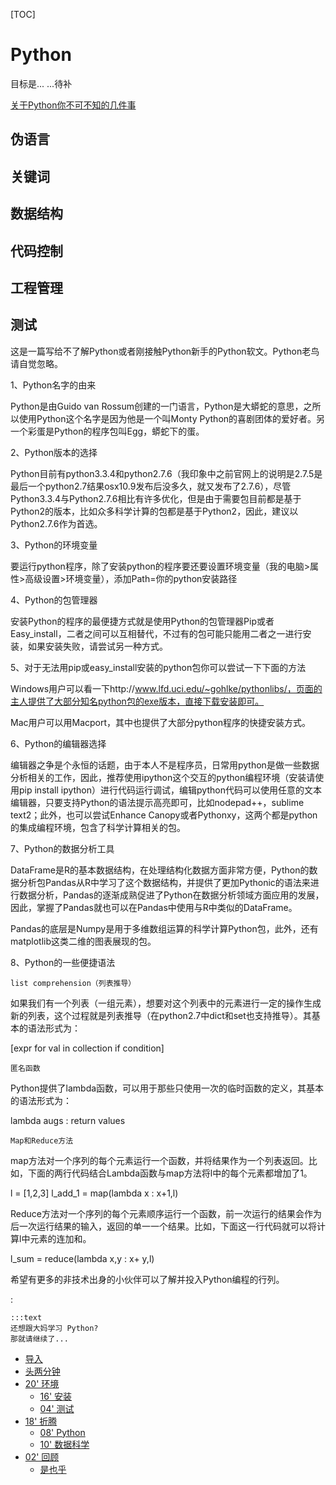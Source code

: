 [TOC]

# Python

目标是...
...待补

[关于Python你不可不知的几件事](http://cloga.info/python/%E6%95%B0%E6%8D%AE%E7%A7%91%E5%AD%A6/2013/11/30/something_about_python/)


## 伪语言

## 关键词

## 数据结构

## 代码控制

## 工程管理

## 测试




这是一篇写给不了解Python或者刚接触Python新手的Python软文。Python老鸟请自觉忽略。

1、Python名字的由来

Python是由Guido van Rossum创建的一门语言，Python是大蟒蛇的意思，之所以使用Python这个名字是因为他是一个叫Monty Python的喜剧团体的爱好者。另一个彩蛋是Python的程序包叫Egg，蟒蛇下的蛋。

2、Python版本的选择

Python目前有python3.3.4和python2.7.6（我印象中之前官网上的说明是2.7.5是最后一个python2.7结果osx10.9发布后没多久，就又发布了2.7.6），尽管Python3.3.4与Python2.7.6相比有许多优化，但是由于需要包目前都是基于Python2的版本，比如众多科学计算的包都是基于Python2，因此，建议以Python2.7.6作为首选。<!-- more -->

3、Python的环境变量

要运行python程序，除了安装python的程序要还要设置环境变量（我的电脑>属性>高级设置>环境变量），添加Path=你的python安装路径

4、Python的包管理器

安装Python的程序的最便捷方式就是使用Python的包管理器Pip或者Easy_install，二者之间可以互相替代，不过有的包可能只能用二者之一进行安装，如果安装失败，请尝试另一种方式。

5、对于无法用pip或easy_install安装的python包你可以尝试一下下面的方法

Windows用户可以看一下http://www.lfd.uci.edu/~gohlke/pythonlibs/，页面的主人提供了大部分知名python包的exe版本，直接下载安装即可。

Mac用户可以用Macport，其中也提供了大部分python程序的快捷安装方式。

6、Python的编辑器选择

编辑器之争是个永恒的话题，由于本人不是程序员，日常用python是做一些数据分析相关的工作，因此，推荐使用ipython这个交互的python编程环境（安装请使用pip install ipython）进行代码运行调试，编辑python代码可以使用任意的文本编辑器，只要支持Python的语法提示高亮即可，比如nodepad++，sublime text2；此外，也可以尝试Enhance Canopy或者Pythonxy，这两个都是python的集成编程环境，包含了科学计算相关的包。

7、Python的数据分析工具

DataFrame是R的基本数据结构，在处理结构化数据方面非常方便，Python的数据分析包Pandas从R中学习了这个数据结构，并提供了更加Pythonic的语法来进行数据分析，Pandas的逐渐成熟促进了Python在数据分析领域方面应用的发展，因此，掌握了Pandas就也可以在Pandas中使用与R中类似的DataFrame。

Pandas的底层是Numpy是用于多维数组运算的科学计算Python包，此外，还有matplotlib这类二维的图表展现的包。

8、Python的一些便捷语法

    list comprehension（列表推导）

如果我们有一个列表（一组元素），想要对这个列表中的元素进行一定的操作生成新的列表，这个过程就是列表推导（在python2.7中dict和set也支持推导）。其基本的语法形式为：

[expr for val in collection if condition]

    匿名函数

Python提供了lambda函数，可以用于那些只使用一次的临时函数的定义，其基本的语法形式为：

lambda augs : return values

    Map和Reduce方法

map方法对一个序列的每个元素运行一个函数，并将结果作为一个列表返回。比如，下面的两行代码结合Lambda函数与map方法将l中的每个元素都增加了1。

l = [1,2,3]
l_add_1 = map(lambda x : x+1,l)

Reduce方法对一个序列的每个元素顺序运行一个函数，前一次运行的结果会作为后一次运行结果的输入，返回的单一一个结果。比如，下面这一行代码就可以将计算l中元素的连加和。

l_sum = reduce(lambda x,y : x+ y,l)

希望有更多的非技术出身的小伙伴可以了解并投入Python编程的行列。


:

    :::text
    还想跟大妈学习 Python?
    那就请继续了...



* [导入](min-loading.md)
* [头两分钟](min-0-2.md)
* [20' 环境](min-2-22.md)
    - [16' 安装](min-2-18.md)
    - [04' 测试](min-18-22.md)
* [18' 折腾](min-22-40.md)
    - [08' Python](min-22-30.md)
    - [10' 数据科学](min-30-40.md)
* [02' 回顾](min-40-42.md)
    - [是也乎](min-plus.md)

